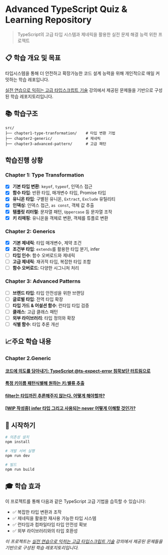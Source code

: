 # Advanced TypeScript Quiz & Learning Repository

> TypeScript의 고급 타입 시스템과 제네릭을 활용한 실전 문제 해결 능력 위한 프로젝트

## 📋 학습 개요 및 목표

타입시스템을 통해 더 안전하고 확장가능한 코드 설계 능력을 위해 개인적으로 매일 커밋하는 학습 레포입니다. 

[실전 연습으로 익히는 고급 타입스크립트 기술](https://www.inflearn.com/course/%EC%8B%A4%EC%A0%84%EC%97%B0%EC%8A%B5-%EA%B3%A0%EA%B8%89-%ED%83%80%EC%9E%85%EC%8A%A4%ED%81%AC%EB%A6%BD%ED%8A%B8) 강의에서 제공된 문제들을 기반으로 구성된 학습 레포지토리입니다.

## 📚 학습구조

```
src/
├── chapter1-type-tranformation/    # 타입 변환 기법
├── chapter2-generic/               # 제네릭
├── chapter3-advanced-pattern/      # 고급 패턴
```

## 학습진행 상황
### Chapter 1: Type Transformation

- [x]  **기본 타입 변환**: `keyof`, `typeof`, 인덱스 접근
- [x] **함수 타입**: 반환 타입, 매개변수 타입, Promise 타입
- [x] **유니온 타입**: 구별된 유니온, `Extract`, `Exclude` 유틸리티
- [x] **인덱싱**: 인덱스 접근, `as const`, 객체 값 추출
- [x] **템플릿 리터럴**: 문자열 패턴, `Uppercase` 등 문자열 조작
- [x] **키 리매핑**: 유니온을 객체로 변환, 객체를 튜플로 변환

### Chapter 2: Generics

- [x] **기본 제네릭**: 타입 매개변수, 제약 조건
- [x] **조건부 타입**: `extends`를 활용한 타입 분기, infer
- [ ] **타입 인수**: 함수 오버로드와 제네릭
- [ ] **고급 제네릭**: 재귀적 타입, 복잡한 타입 조합
- [ ] **함수 오버로드**: 다양한 시그니처 처리

### Chapter 3: Advanced Patterns

- [ ] **브랜드 타입**: 타입 안전성을 위한 브랜딩
- [ ] **글로벌 타입**: 전역 타입 확장
- [ ] **타입 가드 & 어설션 함수**: 런타임 타입 검증
- [ ] **클래스**: 고급 클래스 패턴
- [ ] **외부 라이브러리**: 타입 정의와 확장
- [ ] **식별 함수**: 타입 추론 개선

## 📈주요 학습 내용

### Chapter 2.Generic

#### [코드에 의도를 담아내기: TypeScript @ts-expect-error 침묵보단 터트림으로 ](./src/chapter2-generic/01-generic-basic/ts-ignore-and-expect-error.md)
#### [특정 키이름 패턴식별해 원하는 키:밸류 추출](./src/chapter2-generic/02-conditional-type/conditionalType.md)
#### [filter는 타입까진 추론해주지 않는다. 어떻게 해야할까? ](src/chapter2-generic/02-conditional-type/test-filter-types.ts)
#### [[WIP 작성중] infer 타입 그리고 사용되는 never 어떻게 이해할 것인가?](./src/chapter2-generic/02-conditional-type/infer-never.md)

## 🚀 시작하기

```bash
# 의존성 설치
npm install

# 개발 서버 실행
npm run dev

# 빌드
npm run build
```

## 🎓 학습 효과

이 프로젝트를 통해 다음과 같은 TypeScript 고급 기법을 습득할 수 있습니다:

- ✅ 복잡한 타입 변환과 조작
- ✅ 제네릭을 활용한 재사용 가능한 타입 시스템
- ✅ 런타임과 컴파일타임 타입 안전성 확보
- ✅ 외부 라이브러리와의 타입 호환성

_이 프로젝트는 [실전 연습으로 익히는 고급 타입스크립트 기술](https://www.inflearn.com/course/%EC%8B%A4%EC%A0%84%EC%97%B0%EC%8A%B5-%EA%B3%A0%EA%B8%89-%ED%83%80%EC%9E%85%EC%8A%A4%ED%81%AC%EB%A6%BD%ED%8A%B8) 강의에서 제공된 문제들을 기반으로 구성된 학습 레포지토리입니다._
